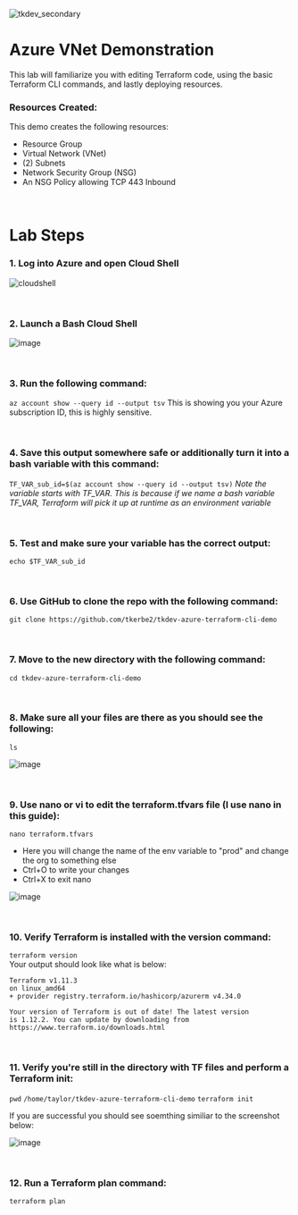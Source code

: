 ![tkdev_secondary](https://github.com/user-attachments/assets/45692378-8f3e-4df0-adb4-74b4d047a0d8)

# Azure VNet Demonstration

This lab will familiarize you with editing Terraform code, using the basic Terraform CLI commands, and lastly deploying resources.  

### Resources Created:
This demo creates the following resources:

- Resource Group
- Virtual Network (VNet)
- (2) Subnets
- Network Security Group (NSG)
- An NSG Policy allowing TCP 443 Inbound

<br>

# Lab Steps

### 1. Log into Azure and open Cloud Shell
![cloudshell](https://github.com/user-attachments/assets/a24f345c-e380-4f54-8a4b-f6b8463c023e)

<br>

### 2. Launch a Bash Cloud Shell
![image](https://github.com/user-attachments/assets/e03421ca-8057-4539-bfe8-c638d9473b3b)

<br>

### 3. Run the following command:
```az account show --query id --output tsv```
This is showing you your Azure subscription ID, this is highly sensitive.

<br>

### 4. Save this output somewhere safe or additionally turn it into a bash variable with this command:
```TF_VAR_sub_id=$(az account show --query id --output tsv)```
*Note the variable starts with TF_VAR. This is because if we name a bash variable TF_VAR, Terraform will pick it up at runtime as an environment variable*

<br>

### 5. Test and make sure your variable has the correct output:
```echo $TF_VAR_sub_id```

<br>

### 6. Use GitHub to clone the repo with the following command:
```git clone https://github.com/tkerbe2/tkdev-azure-terraform-cli-demo```

<br>

### 7. Move to the new directory with the following command:
```cd tkdev-azure-terraform-cli-demo```

<br>

### 8. Make sure all your files are there as you should see the following:
```ls```

![image](https://github.com/user-attachments/assets/2a2ef8b4-8e83-477d-af32-9c2eb841ec8a)

<br>

### 9. Use nano or vi to edit the terraform.tfvars file (I use nano in this guide):
```nano terraform.tfvars```

- Here you will change the name of the env variable to "prod" and change the org to something else
- Ctrl+O to write your changes
- Ctrl+X to exit nano

![image](https://github.com/user-attachments/assets/edeac33b-d69b-4d3d-9d70-79ebf7c39b0a)

<br>

### 10. Verify Terraform is installed with the version command:
```terraform version```
<br>
Your output should look like what is below:
<br>
```
Terraform v1.11.3
on linux_amd64
+ provider registry.terraform.io/hashicorp/azurerm v4.34.0

Your version of Terraform is out of date! The latest version
is 1.12.2. You can update by downloading from https://www.terraform.io/downloads.html
```
<br>

### 11. Verify you're still in the directory with TF files and perform a Terraform init:
```pwd```
```/home/taylor/tkdev-azure-terraform-cli-demo```
```terraform init```

If you are successful you should see soemthing similiar to the screenshot below:

![image](https://github.com/user-attachments/assets/adb4467b-d08b-4e25-88d0-66ca8205a45c)

<br>

### 12. Run a Terraform plan command:
```terraform plan```


